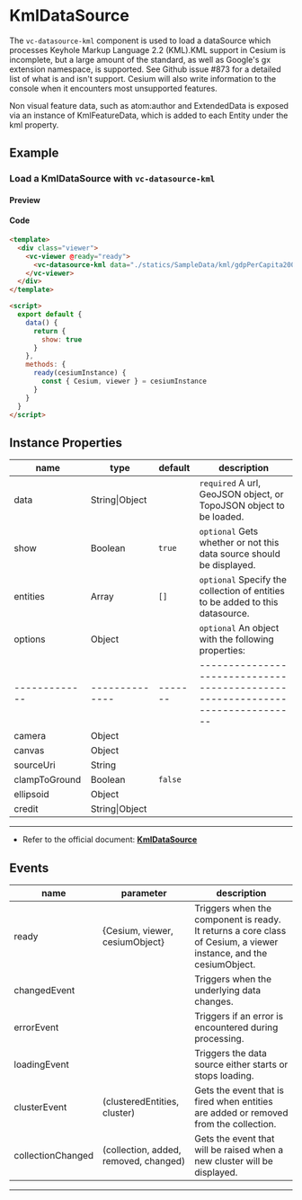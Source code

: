 # KmlDataSource

The `vc-datasource-kml` component is used to load a dataSource which processes Keyhole Markup Language 2.2 (KML).KML support in Cesium is incomplete, but a large amount of the standard, as well as Google's gx extension namespace, is supported. See Github issue #873 for a detailed list of what is and isn't support. Cesium will also write information to the console when it encounters most unsupported features.

Non visual feature data, such as atom:author and ExtendedData is exposed via an instance of KmlFeatureData, which is added to each Entity under the kml property.

## Example

### Load a KmlDataSource with `vc-datasource-kml`

#### Preview

<doc-preview>
  <template>
    <div class="viewer">
      <vc-viewer @ready="ready">
        <vc-datasource-kml data="./statics/SampleData/kml/gdpPerCapita2008.kmz" :show="show"></vc-datasource-kml>
      </vc-viewer>
    </div>
  </template>

  <script>
    export default {
      data() {
        return {
          show: true
        }
      },
      methods: {
        ready(cesiumInstance) {
          const { Cesium, viewer } = cesiumInstance
        }
      }
    }
  </script>
</doc-preview>

#### Code

```html
<template>
  <div class="viewer">
    <vc-viewer @ready="ready">
      <vc-datasource-kml data="./statics/SampleData/kml/gdpPerCapita2008.kmz" :show="show"></vc-datasource-kml>
    </vc-viewer>
  </div>
</template>

<script>
  export default {
    data() {
      return {
        show: true
      }
    },
    methods: {
      ready(cesiumInstance) {
        const { Cesium, viewer } = cesiumInstance
      }
    }
  }
</script>
```

## Instance Properties

| name          | type           | default | description                                                                   |
| ------------- | -------------- | ------- | ----------------------------------------------------------------------------- |
| data          | String\|Object |         | `required` A url, GeoJSON object, or TopoJSON object to be loaded.            |
| show          | Boolean        | `true`  | `optional` Gets whether or not this data source should be displayed.          |
| entities      | Array          | `[]`    | `optional` Specify the collection of entities to be added to this datasource. |
| options       | Object         |         | `optional` An object with the following properties:                           |
| ------------- | -------------- | ------- | ----------------------------------------------------------------------------- |
| camera        | Object         |         |                                                                               |
| canvas        | Object         |         |                                                                               |
| sourceUri     | String         |         |                                                                               |
| clampToGround | Boolean        | `false` |                                                                               |
| ellipsoid     | Object         |         |                                                                               |
| credit        | String\|Object |         |                                                                               |

---

- Refer to the official document: **[KmlDataSource](https://cesium.com/docs/cesiumjs-ref-doc/KmlDataSource.html)**

## Events

<!-- prettier-ignore -->
| name | parameter | description |
| ---- | --------- | ----------- |
| ready | {Cesium, viewer, cesiumObject} | Triggers when the component is ready. It returns a core class of Cesium, a viewer instance, and the cesiumObject. |
| changedEvent | | Triggers when the underlying data changes. |
| errorEvent | | Triggers if an error is encountered during processing. |
| loadingEvent | | Triggers the data source either starts or stops loading. |
| clusterEvent | (clusteredEntities, cluster) | Gets the event that is fired when entities are added or removed from the collection.|
| collectionChanged | (collection, added, removed, changed) | Gets the event that will be raised when a new cluster will be displayed.|

---
